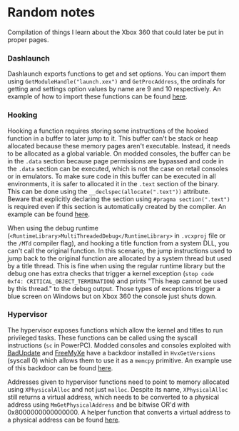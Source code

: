 # Random notes

Compilation of things I learn about the Xbox 360 that could later be put in proper pages.

### Dashlaunch

Dashlaunch exports functions to get and set options. You can import them using `GetModuleHandle("launch.xex")` and `GetProcAddress`, the ordinals for getting and settings option values by name are 9 and 10 respectively. An example of how to import these functions can be found [here](https://github.com/ClementDreptin/XexUtils/blob/master/src/DashLaunch.cpp).

### Hooking

Hooking a function requires storing some instructions of the hooked function in a buffer to later jump to it. This buffer can't be stack or heap allocated because these memory pages aren't executable. Instead, it needs to be allocated as a global variable. On modded consoles, the buffer can be in the `.data` section because page permissions are bypassed and code in the `.data` section can be executed, which is not the case on retail consoles or in emulators. To make sure code in this buffer can be executed in all environments, it is safer to allocated it in the `.text` section of the binary. This can be done using the `__declspec(allocate(".text"))` attribute. Beware that explicitly declaring the section using `#pragma section(".text")` is required even if this section is automatically created by the compiler. An example can be found [here](https://github.com/ClementDreptin/XexUtils/blob/ae8a8b832315678255c00d6a9b967a9136155503/src/Detour.cpp?plain=1#L10-L15).

When using the debug runtime (`<RuntimeLibrary>MultiThreadedDebug</RuntimeLibrary>` in `.vcxproj` file or the `/MTd` compiler flag), and hooking a title function from a system DLL, you can't call the original function. In this scenario, the jump instructions used to jump back to the original function are allocated by a system thread but used by a title thread. This is fine when using the regular runtime library but the debug one has extra checks that trigger a kernel exception (`stop code 0xf4: CRITICAL_OBJECT_TERMINATION`) and prints "This heap cannot be used by this thread." to the debug output. Those types of exceptions trigger a blue screen on Windows but on Xbox 360 the console just shuts down.

### Hypervisor

The hypervisor exposes functions which allow the kernel and titles to run privileged tasks. These functions can be called using the syscall instructions (`sc` in PowerPC). Modded consoles and consoles exploited with [BadUpdate](https://github.com/grimdoomer/Xbox360BadUpdate) and [FreeMyXe](https://github.com/FreeMyXe/FreeMyXe) have a backdoor installed in `HvxGetVersions` (syscall 0) which allows them to use it as a `memcpy` primitive. An example use of this backdoor can be found [here](https://github.com/ClementDreptin/XexUtils/blob/ae8a8b832315678255c00d6a9b967a9136155503/src/Hypervisor.cpp#L48).

Addresses given to hypervisor functions need to point to memory allocated using `XPhysicalAlloc` and not just `malloc`. Despite its name, `XPhysicalAlloc` still returns a virtual address, which needs to be converted to a physical address using `MmGetPhysicalAddress` and be bitwise OR'd with 0x8000000000000000. A helper function that converts a virtual address to a physical address can be found [here](https://github.com/ClementDreptin/XexUtils/blob/ae8a8b832315678255c00d6a9b967a9136155503/src/Hypervisor.cpp#L14).
